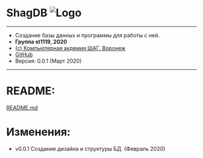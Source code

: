 # ShagDB  ![Logo](img/logo.png)

***
+ Создание базы данных и программы для работы с ней.
+ **Группа st1119, 2020**
+ [(c) Компьютерная акдемия ШАГ. Воронеж](https://vrn.itstep.org/)
+ [GitHub](https://github.com/itstep-vrn/ShagDB)
+ Версия: 0.0.1 (Март 2020)
***

# README:

[README.md](/README.md)

# Изменения:
+ v0.0.1 Создание дизайна и структуры БД. (Февраль 2020)
